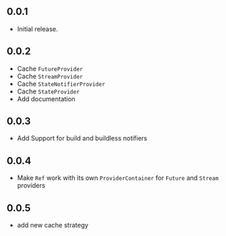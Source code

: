 ## 0.0.1

* Initial release.

## 0.0.2

* Cache `FutureProvider`
* Cache `StreamProvider`
* Cache `StateNotifierProvider`
* Cache `StateProvider`
* Add documentation

## 0.0.3

* Add Support for build and buildless notifiers


## 0.0.4
* Make `Ref` work with its own `ProviderContainer` for `Future` and `Stream` providers

## 0.0.5
* add new cache strategy